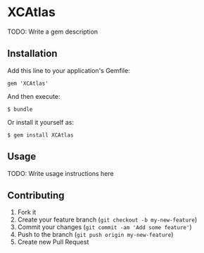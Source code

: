 # XCAtlas

TODO: Write a gem description

## Installation

Add this line to your application's Gemfile:

    gem 'XCAtlas'

And then execute:

    $ bundle

Or install it yourself as:

    $ gem install XCAtlas

## Usage

TODO: Write usage instructions here

## Contributing

1. Fork it
2. Create your feature branch (`git checkout -b my-new-feature`)
3. Commit your changes (`git commit -am 'Add some feature'`)
4. Push to the branch (`git push origin my-new-feature`)
5. Create new Pull Request
